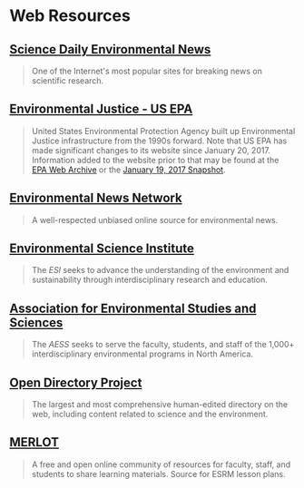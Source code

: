 # Web Resources

## [Science Daily Environmental News](http://www.sciencedaily.com/news/earth_climate/environmental_science/)

> One of the Internet's most popular sites for breaking news on scientific research.

## [Environmental Justice - US EPA](https://www.epa.gov/environmentaljustice)

> United States Environmental Protection Agency built up Environmental Justice infrastructure from the 1990s forward.  Note that US EPA has made significant changes to its website since January 20, 2017.  Information added to the website prior to that may be found at the [EPA Web Archive](https://archive.epa.gov/) or the [January 19, 2017 Snapshot](https://19january2017snapshot.epa.gov/).

## [Environmental News Network](http://www.enn.com/)

> A well-respected unbiased online source for environmental news.

## [Environmental Science Institute](http://www.esi.utexas.edu/index.php)

> The _ESI_ seeks to advance the understanding of the environment and sustainability through interdisciplinary research and education.

## [Association for Environmental Studies and Sciences](http://aess.info/)

> The _AESS_ seeks to serve the faculty, students, and staff of the 1,000+ interdisciplinary environmental programs in North America.

## [Open Directory Project](http://dmoz-odp.org/Science/Environment/)

> The largest and most comprehensive human-edited directory on the web, including content related to science and the environment.

## [MERLOT](http://www.merlot.org/merlot/materials.htm?category=2825&&sort.property=overallRating)

> A free and open online community of resources for faculty, staff, and students to share learning materials. Source for ESRM lesson plans.



